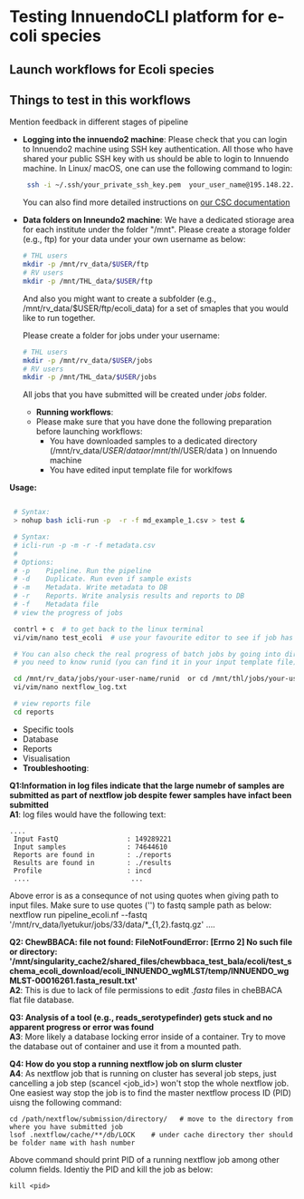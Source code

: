 
# Testing InnuendoCLI platform for e-coli species


## Launch workflows for Ecoli species



## Things to test in this workflows
Mention feedback in different stages of pipeline
- **Logging into the innuendo2 machine**:
  Please check that you can login to Innuendo2 machine using SSH key authentication. All those who have shared your public SSH key with us should be able to login to Innuendo machine. In Linux/ macOS, one can use the following command to login:
  ```bash
   ssh -i ~/.ssh/your_private_ssh_key.pem  your_user_name@195.148.22.5
  ```
  You can also find more detailed instructions on [our CSC documentation](https://docs.csc.fi/computing/connecting/)
- **Data folders on Inneundo2 machine**:
  We have a dedicated stiorage area for each institute under the folder "/mnt". Please create a storage folder (e.g., ftp) for your data under your own username as below:

   ```bash
   # THL users
   mkdir -p /mnt/rv_data/$USER/ftp 
   # RV users
   mkdir -p /mnt/THL_data/$USER/ftp
  ```
  And also you might want to create a subfolder (e.g., /mnt/rv_data/$USER/ftp/ecoli_data)  for a set of smaples that you would like to run together.

  Please create a folder for jobs under your username:

   ``` bash
   # THL users
   mkdir -p /mnt/rv_data/$USER/jobs
   # RV users
   mkdir -p /mnt/THL_data/$USER/jobs
    ```
  All jobs that you have submitted will be created under *jobs* folder.

  - **Running workflows**:
   - Please make sure that you have done the following preparation before launching workflows:
     - You have downloaded samples to a dedicated directory (/mnt/rv_data/$USER/data or /mnt/thl/$USER/data ) on Innuendo machine
     - You have edited input template file for worklfows 

 **Usage:**

 ```bash

  # Syntax:
  > nohup bash icli-run -p  -r -f md_example_1.csv > test &

  # Syntax:
  # icli-run -p -m -r -f metadata.csv
  #
  # Options:
  # -p    Pipeline. Run the pipeline
  # -d    Duplicate. Run even if sample exists
  # -m    Metadata. Write metadata to DB
  # -r    Reports. Write analysis results and reports to DB
  # -f    Metadata file
  # view the progress of jobs

  contrl + c  # to get back to the linux terminal
  vi/vim/nano test_ecoli  # use your favourite editor to see if job has started

  # You can also check the real progress of batch jobs by going into directory where job is running
  # you need to know runid (you can find it in your input template file)  specific to your run.

  cd /mnt/rv_data/jobs/your-user-name/runid  or cd /mnt/thl/jobs/your-user-name/runid 
  vi/vim/nano nextflow_log.txt

  # view reports file 
  cd reports
```


- Specific tools
- Database
- Reports
- Visualisation
- **Troubleshooting**: <br>

**Q1:Information in log files indicate that the large numebr of samples are submitted as part of  nextflow job despite fewer samples have infact been submitted**
<br>**A1**: log files would have the following text: <br> 
```
....
 Input FastQ                 : 149289221 
 Input samples               : 74644610 
 Reports are found in        : ./reports 
 Results are found in        : ./results 
 Profile                     : incd 
 ....                         ...
```
Above error is as a consequnce of not using quotes when giving path to input files. Make sure to use quotes ('') to fastq sample path as below:
 nextflow run pipeline_ecoli.nf --fastq '/mnt/rv_data/lyetukur/jobs/33/data/*_{1,2}.fastq.gz' ....


**Q2: ChewBBACA: file not found: FileNotFoundError: [Errno 2] No such file or directory: '/mnt/singularity_cache2/shared_files/chewbbaca_test_bala/ecoli/test_schema_ecoli_download/ecoli_INNUENDO_wgMLST/temp/INNUENDO_wgMLST-00016261.fasta_result.txt'**
<br> **A2**: This is due to lack of file permissions to edit *.fasta* files in cheBBACA flat file database.

**Q3: Analysis of a tool (e.g., reads_serotypefinder) gets stuck and no apparent progress or error was found**
<br> **A3**:  More likely a database locking error inside of a container. Try to move the database out of container and use it from a mounted path.

**Q4: How do you stop a running nextflow job on slurm cluster**
<br> **A4**: As nextflow job that is running on cluster has several job steps, just cancelling a job step (scancel <job_id>) won't stop the whole nextflow job. One easiest way stop the job is to find the master nextflow process ID (PID) uisng the following command:

```
cd /path/nextflow/submission/directory/   # move to the directory from where you have submitted job
lsof .nextflow/cache/**/db/LOCK    # under cache directory ther should be folder name with hash number
```
Above command should print  PID  of a running nextflow job among other column fields. Identiy the PID and kill the job as below:
```
kill <pid>
```

